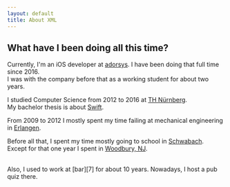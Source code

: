 ```yaml
---
layout: default
title: About XML
---
```

## What have I been doing all this time?

Currently, I'm an iOS developer at [adorsys][1]. I have been
doing that full time since 2016.<br>
I was with the company before that as a working student for about two years.

I studied Computer Science from 2012 to 2016 at [TH Nürnberg][2].<br>
My bachelor thesis is about [Swift][3].

From 2009 to 2012 I mostly spent my time failing at mechanical engineering 
in [Erlangen][4].

Before all that, I spent my time mostly going to school in [Schwabach][5].<br>
Except for that one year I spent in [Woodbury, NJ][6].

<br>
Also, I used to work at [bar][7] for
about 10 years. Nowadays, I host a pub quiz there.

[1]: https://adorsys.de
[2]: https://www.th-nuernberg.de/fakultaeten/in/
[3]: https://github.com/xaverlohmueller/Bachelorarbeit
[4]: https://www.tf.fau.de
[5]: http://www.weg-schwabach.de/cms/index.php
[6]: http://www.woodburysch.com
[7]: https://www.facebook.com/Metrodrom.Schwabach
